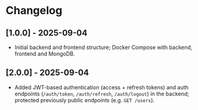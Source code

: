 # Changelog

## [1.0.0] - 2025-09-04

- Initial backend and frontend structure; Docker Compose with backend, frontend and MongoDB.

## [2.0.0] - 2025-09-04

- Added JWT-based authentication (access + refresh tokens) and auth endpoints (`/auth/token`, `/auth/refresh`, `/auth/logout`) in the backend; protected previously public endpoints (e.g. `GET /users`).
